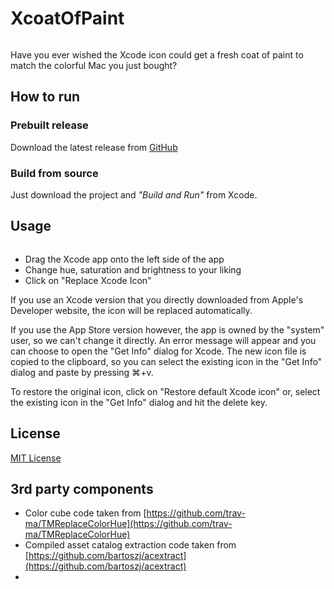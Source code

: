 # XcoatOfPaint
<img srcset="Xcoats.png 2x">

Have you ever wished the Xcode icon could get a fresh coat of paint to match the colorful Mac you just bought?

## How to run
### Prebuilt release
Download the latest release from [GitHub](https://github.com/DerLobi/XcoatOfPaint/releases)

### Build from source
Just download the project and _"Build and Run"_ from Xcode.

## Usage
<img srcset="app.png 2x">

* Drag the Xcode app onto the left side of the app
* Change hue, saturation and brightness to your liking
* Click on "Replace Xcode Icon"

If you use an Xcode version that you directly downloaded from Apple's Developer website, the icon will be replaced automatically.

If you use the App Store version however, the app is owned by the "system" user, so we can't change it directly. An error message will appear and you can choose to open the "Get Info" dialog for Xcode. The new icon file is copied to the clipboard, so you can select the existing icon in the "Get Info" dialog and paste by pressing ⌘+v.

To restore the original icon, click on "Restore default Xcode icon" or, select the existing icon in the "Get Info" dialog and hit the delete key.

## License
[MIT License](https://github.com/DerLobi/XcoatOfPaint/blob/main/LICENSE)

## 3rd party components
* Color cube code taken from [https://github.com/trav-ma/TMReplaceColorHue](https://github.com/trav-ma/TMReplaceColorHue)
* Compiled asset catalog extraction code taken from [https://github.com/bartoszj/acextract](https://github.com/bartoszj/acextract)
* 